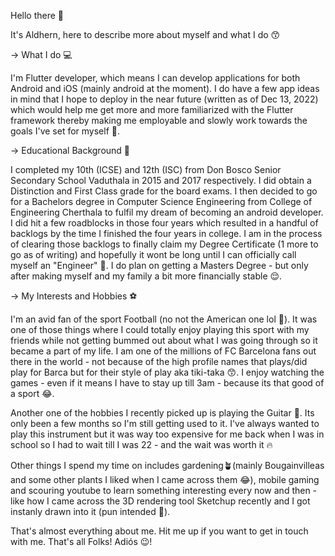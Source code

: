 Hello there 👀

It's Aldhern, here to describe more about myself and what I do 😙



-> What I do 💻

I'm Flutter developer, which means I can develop applications for both Android and iOS (mainly android at the moment). I do have a few app ideas in mind that I hope to deploy in the near future (written as of Dec 13, 2022) which would help me get more and more familiarized with the Flutter framework thereby making me employable and slowly work towards the goals I've set for myself 🤞.



-> Educational Background 📖

I completed my 10th (ICSE) and 12th (ISC) from Don Bosco Senior Secondary School Vaduthala in 2015 and 2017 respectively. I did obtain a Distinction and First Class grade for the board exams. I then decided to go for a Bachelors degree in Computer Science Engineering from College of Engineering Cherthala to fulfil my dream of becoming an android developer. I did hit a few roadblocks in those four years which resulted in a handful of backlogs by the time I finished the four years in college. I am in the process of clearing those backlogs to finally claim my Degree Certificate (1 more to go as of writing) and hopefully it wont be long until I can officially call myself an "Engineer" 🫣. I do plan on getting a Masters Degree - but only after making myself and my family a bit more financially stable 😌.



-> My Interests and Hobbies ⚽

I'm an avid fan of the sport Football (no not the American one lol 🏈). It was one of those things where I could totally enjoy playing this sport with my friends while not getting bummed out about what I was going through so it became a part of my life. I am one of the millions of FC Barcelona fans out there in the world - not because of the high profile names that plays/did play for Barca but for their style of play aka tiki-taka 😙. I enjoy watching the games - even if it means I have to stay up till 3am - because its that good of a sport 😂.

Another one of the hobbies I recently picked up is playing the Guitar 🎸. Its only been a few months so I'm still getting used to it. I've always wanted to play this instrument but it was way too expensive for me back when I was in school so I had to wait till I was 22 - and the wait was worth it 🔥

Other things I spend my time on includes gardening🪴(mainly Bougainvilleas and some other plants I liked when I came across them 😂), mobile gaming and scouring youtube to learn something interesting every now and then - like how I came across the 3D rendering tool Sketchup recently and I got instanly drawn into it (pun intended 🫣). 

That's almost everything about me. Hit me up if you want to get in touch with me.
That's all Folks! Adiós 😉!
